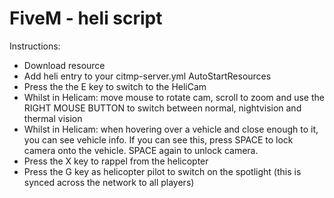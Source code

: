 # FiveM - heli script

Instructions:
 * Download resource
 * Add heli entry to your citmp-server.yml AutoStartResources
 * Press the the E key to switch to the HeliCam
 * Whilst in Helicam: move mouse to rotate cam, scroll to zoom and use the RIGHT MOUSE BUTTON to switch between normal, nightvision and thermal vision
 * Whilst in Helicam: when hovering over a vehicle and close enough to it, you can see vehicle info. If you can see this, press SPACE to lock camera onto the vehicle. SPACE again to unlock camera.
 * Press the X key to rappel from the helicopter
 * Press the G key as helicopter pilot to switch on the spotlight (this is synced across the network to all players)
